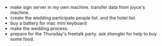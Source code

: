 * make sign server in my own machine. transfer data from joyce's machine.
* create the wedding participate people list. and the hotel list.
* buy a battery for mac mini keyboard
* make the wedding process.
* prepare for the Thursday's freetalk party. ask zhenglei for help to buy some food.

